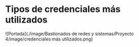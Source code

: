 # Tipos de credenciales más utilizados

![Portada](./image/Bastionados de redes y sistemas/Proyecto 4/image/credenciales más utilizados.png)
